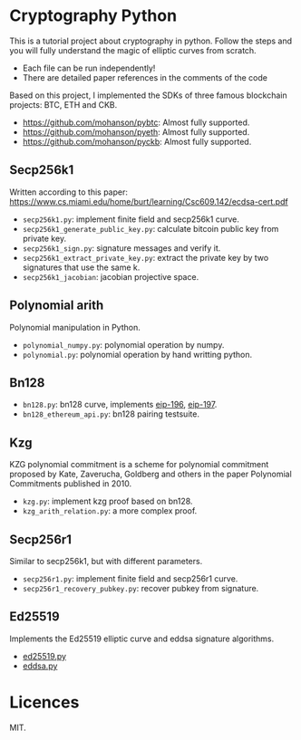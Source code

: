 # Cryptography Python

This is a tutorial project about cryptography in python. Follow the steps and you will fully understand the magic of elliptic curves from scratch.

- Each file can be run independently!
- There are detailed paper references in the comments of the code

Based on this project, I implemented the SDKs of three famous blockchain projects: BTC, ETH and CKB.

- <https://github.com/mohanson/pybtc>: Almost fully supported.
- <https://github.com/mohanson/pyeth>: Almost fully supported.
- <https://github.com/mohanson/pyckb>: Almost fully supported.

## Secp256k1

Written according to this paper: <https://www.cs.miami.edu/home/burt/learning/Csc609.142/ecdsa-cert.pdf>

- `secp256k1.py`: implement finite field and secp256k1 curve.
- `secp256k1_generate_public_key.py`: calculate bitcoin public key from private key.
- `secp256k1_sign.py`: signature messages and verify it.
- `secp256k1_extract_private_key.py`: extract the private key by two signatures that use the same k.
- `secp256k1_jacobian`: jacobian projective space.

## Polynomial arith

Polynomial manipulation in Python.

- `polynomial_numpy.py`: polynomial operation by numpy.
- `polynomial.py`: polynomial operation by hand writting python.

## Bn128

- `bn128.py`: bn128 curve, implements [eip-196](https://github.com/ethereum/EIPs/blob/master/EIPS/eip-196.md), [eip-197](https://github.com/ethereum/EIPs/blob/master/EIPS/eip-197.md).
- `bn128_ethereum_api.py`: bn128 pairing testsuite.

## Kzg

KZG polynomial commitment is a scheme for polynomial commitment proposed by Kate, Zaverucha, Goldberg and others in the paper Polynomial Commitments published in 2010.

- `kzg.py`: implement kzg proof based on bn128.
- `kzg_arith_relation.py`: a more complex proof.

## Secp256r1

Similar to secp256k1, but with different parameters.

- `secp256r1.py`: implement finite field and secp256r1 curve.
- `secp256r1_recovery_pubkey.py`: recover pubkey from signature.

## Ed25519

Implements the Ed25519 elliptic curve and eddsa signature algorithms.

- [ed25519.py](https://github.com/mohanson/pxsol/blob/master/pxsol/ed25519.py)
- [eddsa.py](https://github.com/mohanson/pxsol/blob/master/pxsol/eddsa.py)

# Licences

MIT.
